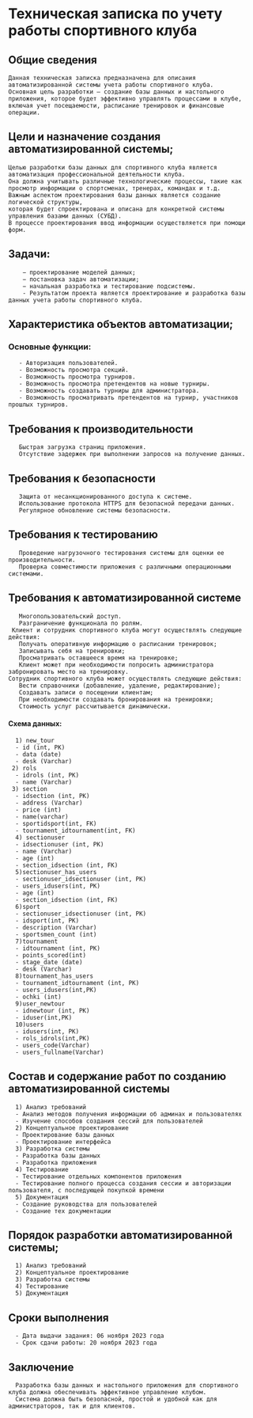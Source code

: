 # Техническая записка по учету работы спортивного клуба

## Общие сведения

    Данная техническая записка предназначена для описания автоматизированной системы учета работы спортивного клуба.
    Основная цель разработки — создание базы данных и настольного приложения, которое будет эффективно управлять процессами в клубе,
    включая учет посещаемости, расписание тренировок и финансовые операции.

## Цели и назначение создания автоматизированной системы;
    Целью разработки базы данных для спортивного клуба является автоматизация профессиональной деятельности клуба.
    Она должна учитывать различные технологические процессы, такие как просмотр информации о спортсменах, тренерах, командах и т.д.
    Важным аспектом проектирования базы данных является создание логической структуры,
    которая будет спроектирована и описана для конкретной системы управления базами данных (СУБД).
    В процессе проектирования ввод информации осуществляется при помощи форм.
## Задачи:
 		− проектирование моделей данных;
        − постановка задач автоматизации;
        − начальная разработка и тестирование подсистемы.
        - Результатом проекта является проектирование и разработка базы данных учета работы спортивного клуба.

##  Характеристика объектов автоматизации;
### Основные функции:
       - Авторизация пользователей.
       - Возможность просмотра секций.
       - Возможность просмотра турниров.
       - Возможность просмотра претендентов на новые турниры.
       - Возможность создавать турниры для администратора.
       - Возможность просматривать претендентов на турнир, участников прошлых турниров.

## Требования к производительности
       Быстрая загрузка страниц приложения.
       Отсутствие задержек при выполнении запросов на получение данных.

## Требования к безопасности
       Защита от несанкционированного доступа к системе.
       Использование протокола HTTPS для безопасной передачи данных.
       Регулярное обновление системы безопасности.

## Требования к тестированию
       Проведение нагрузочного тестирования системы для оценки ее производительности.
       Проверка совместимости приложения с различными операционными системами.

## Требования к автоматизированной системе
       Многопользовательский доступ.
       Разграничение функционала по ролям.
     Клиент и сотрудник спортивного клуба могут осуществлять следующие действия:
       Получать оперативную информацию о расписании тренировок;
       Записывать себя на тренировки;
       Просматривать оставшееся время на тренировке;
       Клиент может при необходимости попросить администратора забронировать место на тренировку.
    Сотрудник спортивного клуба может осуществлять следующие действия:
       Вести справочники (добавление, удаление, редактирование);
       Создавать записи о посещении клиентам;
       При необходимости создавать бронирования на тренировки;
       Стоимость услуг рассчитывается динамически.

#### Схема данных:
      1) new_tour
      - id (int, PK)
      - data (date)
      - desk (Varchar)
     2) rols
      - idrols (int, PK)
      - name (Varchar)
     3) section
      - idsection (int, PK)
      - address (Varchar)
      - price (int)
      - name(varchar)
      - sportidsport(int, FK)
      - tournament_idtournament(int, FK)
      4) sectionuser
      - idsectionuser (int, PK)
      - name (Varchar)
      - age (int)
      - section_idsection (int, FK)
      5)sectionuser_has_users
      - sectionuser_idsectionuser (int, PK)
      - users_idusers(int, PK)
      - age (int)
      - section_idsection (int, FK)
      6)sport
      - sectionuser_idsectionuser (int, PK)
      - idsport(int, PK)
      - description (Varchar)
      - sportsmen_count (int)
      7)tournament
      - idtournament (int, PK)
      - points_scored(int)
      - stage_date (date)
      - desk (Varchar)
      8)tournament_has_users
      - tournament_idtournament (int, PK)
      - users_idusers(int,PK)
      - ochki (int)
      9)user_newtour
      - idnewtour (int, PK)
      - iduser(int,PK)
      10)users
      - idusers(int, PK)
      - rols_idrols(int,PK)
      - users_code(Varchar)
      - users_fullname(Varchar)


## Состав и содержание работ по созданию автоматизированной системы
      1) Анализ требований
      - Анализ методов получения информации об админах и пользователях
      - Изучение способов создания сессий для пользователей
      2) Концептуальное проектирование
      - Проектирование базы данных
      - Проектирование интерфейса
      3) Разработка системы
      - Разработка базы данных
      - Разработка приложения
      4) Тестирование
      - Тестирование отдельных компонентов приложения
      - Тестирование полного процесса создания сессии и авторизации пользователя, с последующей покупкой времени
      5) Документация
      - Создание руководства для пользователей
      - Создание тех документации
## Порядок разработки автоматизированной системы;
      1) Анализ требований
      2) Концептуальное проектирование
      3) Разработка системы
      4) Тестирование
      5) Документация
## Сроки выполнения
      - Дата выдачи задания: 06 ноября 2023 года
      - Срок сдачи работы: 20 ноября 2023 года

## Заключение
      Разработка базы данных и настольного приложения для спортивного клуба должна обеспечивать эффективное управление клубом.
      Система должна быть безопасной, простой и удобной как для администраторов, так и для клиентов.






